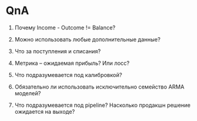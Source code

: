 # QnA

1. Почему Income - Outcome != Balance?
 
2. Можно использовать любые дополнительные данные?

3. Что за поступления и списания?

4. Метрика – ожидаемая прибыль? Или лосс?
   
5. Что подразумевается под калибровкой?

6. Обязательно ли использовать исключительно семейство ARMA моделей?

7. Что подразумевается под pipeline? Насколько продакшн решение ожидается на выходе?
